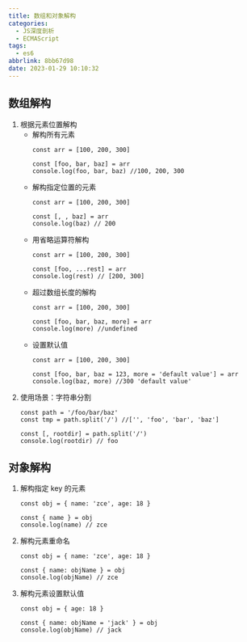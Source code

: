 ```yaml
---
title: 数组和对象解构
categories:
  - JS深度剖析
  - ECMAScript
tags:
  - es6
abbrlink: 8bb67d98
date: 2023-01-29 10:10:32
---
```


## 数组解构
1. 根据元素位置解构
    - 解构所有元素
      ```JS
      const arr = [100, 200, 300]
		
      const [foo, bar, baz] = arr
      console.log(foo, bar, baz) //100, 200, 300
      ```
    - 解构指定位置的元素
      ```JS
      const arr = [100, 200, 300]
		
      const [, , baz] = arr
      console.log(baz) // 200
      ```
    - 用省略运算符解构
      ```JS
      const arr = [100, 200, 300]
		
      const [foo, ...rest] = arr
      console.log(rest) // [200, 300]
      ```
    - 超过数组长度的解构
      ```JS
      const arr = [100, 200, 300]
		
      const [foo, bar, baz, more] = arr
      console.log(more) //undefined
      ```
    - 设置默认值
      ```JS
      const arr = [100, 200, 300]
		
      const [foo, bar, baz = 123, more = 'default value'] = arr
      console.log(baz, more) //300 'default value'
      ```
2. 使用场景：字符串分割
    ```JS
    const path = '/foo/bar/baz'
    const tmp = path.split('/') //['', 'foo', 'bar', 'baz']
    
    const [, rootdir] = path.split('/')
    console.log(rootdir) // foo
    ```

## 对象解构
1. 解构指定 key 的元素
    ```JS
    const obj = { name: 'zce', age: 18 }
	
    const { name } = obj
    console.log(name) // zce
    ```
2. 解构元素重命名
    ```JS
    const obj = { name: 'zce', age: 18 }
	
    const { name: objName } = obj
    console.log(objName) // zce
    ```
3. 解构元素设置默认值
    ```JS
    const obj = { age: 18 }
	
    const { name: objName = 'jack' } = obj
    console.log(objName) // jack
    ```